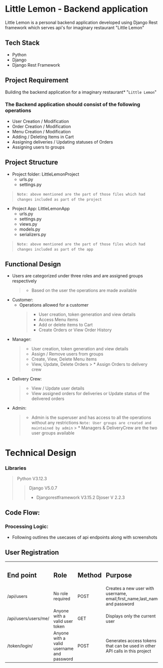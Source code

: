 # Little Lemon - Backend application
Little Lemon is a personal backend application developed using Django Rest framework which serves api's for imaginary restaurant "Little Lemon"

## Tech Stack
* Python
* Django
* Django Rest Framework

## Project Requirement
Building the backend application for a imaginary restaurant* "`Little Lemon`"

### The Backend application should consist of the following operations
* User Creation / Modification
* Order Creation / Modification
* Menu Creation / Modification
* Adding / Deleting Items in Cart
* Assigning deliveries / Updating statuses of Orders
* Assigning users to groups

## Project Structure
* Project folder: LittleLemonProject
    * urls.py
    * settings.py
> `Note: above mentioned are the part of those files which had changes included as part of the project`
* Project App: LittleLemonApp
    * urls.py
    * settings.py
    * views.py
    * models.py
    * serializers.py
> `Note: above mentioned are the part of those files which had changes included as part of the app`

## Functional Design
* Users are categorized under three roles and are assigned groups respectively
    > * Based on the user the operations are made available
* Customer:
    * Operations allowed for a customer
        > * User creation, token generation and view details
        > * Access Menu items
        > * Add or delete items to Cart
        > * Create Orders or View Order History
* Manager:
    > * User creation, token generation and view details
    > * Assign / Remove users from groups 
    > * Create, View, Delete Menu items
    > * View, Update, Delete Orders
        > * Assign Orders to delivery crew
* Delivery Crew:
    > * View / Update user details
    > * View assigned orders for deliveries or Update status of the delivered orders
* Admin:
    > * Admin is the superuser and has access to all the operations without any restrictions
    > `Note: User groups are created and maintained by admin`
        > * Managers & DeliveryCrew are the two user groups available

# Technical Design
### Libraries
> Python V3.12.3
> > Django V5.0.7
> > * Djangorestframework V3.15.2
> > Djoser V 2.2.3

## Code Flow:
### Processing Logic:
* Following outlines the usecases of api endpoints along with screenshots
## User Registration
<table>
  <tr>
    <td><h2>End point</h2></td>
    <td><h2>Role</h2></td>
    <td><h2>Method</h2></td>
    <td><h2>Purpose</h2></td>
    <td><h2>Request</h2></td>
    <td><h2>Response</h2></td>
  </tr>
  <tr>
    <td>/api/users</td>
    <td>No role required</td>
    <td>POST</td>
    <td>Creates a new user with username, email,first_name,last_name and password</td>
    <td><img src = "https://github.com/vish4life/LittleLemon-Backend/blob/main/Snapshots_Usecase/01_user_creation_ins_req.JPG"/></td>
    <td><img src = "https://github.com/vish4life/LittleLemon-Backend/blob/main/Snapshots_Usecase/01_user_creation_ins_res.JPG"/></td>
  </tr>
  <tr>
    <td>/api/users/users/me/</td>
    <td>Anyone with a valid user token</td>
    <td>GET</td>
    <td>Displays only the current user</td>
    <td><img src = "https://github.com/vish4life/LittleLemon-Backend/blob/main/Snapshots_Usecase/02_user_details_ins_req.JPG"/></td>
    <td><img src = "https://github.com/vish4life/LittleLemon-Backend/blob/main/Snapshots_Usecase/02_user_details_ins_res.JPG"/></td>
  </tr>
  <tr>
    <td>/token/login/</td>
    <td>Anyone with a valid username and password</td>
    <td>POST</td>
    <td>Generates access tokens that can be used in other API calls in this project</td>
    <td><img src = "https://github.com/vish4life/LittleLemon-Backend/blob/main/Snapshots_Usecase/03_token_creation_ins_req.JPG"/></td>
    <td><img src = "https://github.com/vish4life/LittleLemon-Backend/blob/main/Snapshots_Usecase/03_token_creation_ins_res.JPG"/></td>
  </tr>
</table>
